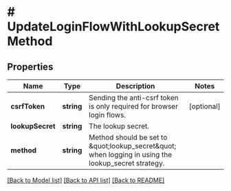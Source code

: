 # # UpdateLoginFlowWithLookupSecretMethod

## Properties

Name | Type | Description | Notes
------------ | ------------- | ------------- | -------------
**csrfToken** | **string** | Sending the anti-csrf token is only required for browser login flows. | [optional]
**lookupSecret** | **string** | The lookup secret. |
**method** | **string** | Method should be set to \&quot;lookup_secret\&quot; when logging in using the lookup_secret strategy. |

[[Back to Model list]](../../README.md#models) [[Back to API list]](../../README.md#endpoints) [[Back to README]](../../README.md)
